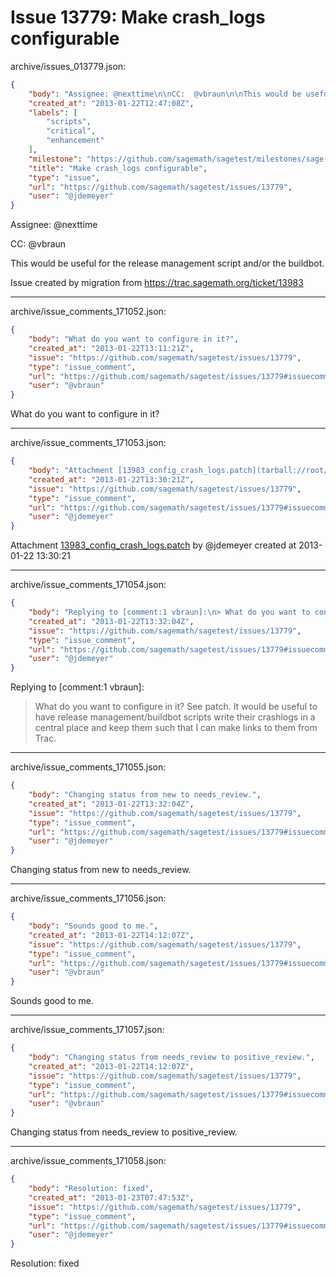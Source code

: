 # Issue 13779: Make crash_logs configurable

archive/issues_013779.json:
```json
{
    "body": "Assignee: @nexttime\n\nCC:  @vbraun\n\nThis would be useful for the release management script and/or the buildbot.\n\nIssue created by migration from https://trac.sagemath.org/ticket/13983\n\n",
    "created_at": "2013-01-22T12:47:08Z",
    "labels": [
        "scripts",
        "critical",
        "enhancement"
    ],
    "milestone": "https://github.com/sagemath/sagetest/milestones/sage-5.7",
    "title": "Make crash_logs configurable",
    "type": "issue",
    "url": "https://github.com/sagemath/sagetest/issues/13779",
    "user": "@jdemeyer"
}
```
Assignee: @nexttime

CC:  @vbraun

This would be useful for the release management script and/or the buildbot.

Issue created by migration from https://trac.sagemath.org/ticket/13983





---

archive/issue_comments_171052.json:
```json
{
    "body": "What do you want to configure in it?",
    "created_at": "2013-01-22T13:11:21Z",
    "issue": "https://github.com/sagemath/sagetest/issues/13779",
    "type": "issue_comment",
    "url": "https://github.com/sagemath/sagetest/issues/13779#issuecomment-171052",
    "user": "@vbraun"
}
```

What do you want to configure in it?



---

archive/issue_comments_171053.json:
```json
{
    "body": "Attachment [13983_config_crash_logs.patch](tarball://root/attachments/some-uuid/ticket13983/13983_config_crash_logs.patch) by @jdemeyer created at 2013-01-22 13:30:21",
    "created_at": "2013-01-22T13:30:21Z",
    "issue": "https://github.com/sagemath/sagetest/issues/13779",
    "type": "issue_comment",
    "url": "https://github.com/sagemath/sagetest/issues/13779#issuecomment-171053",
    "user": "@jdemeyer"
}
```

Attachment [13983_config_crash_logs.patch](tarball://root/attachments/some-uuid/ticket13983/13983_config_crash_logs.patch) by @jdemeyer created at 2013-01-22 13:30:21



---

archive/issue_comments_171054.json:
```json
{
    "body": "Replying to [comment:1 vbraun]:\n> What do you want to configure in it?\nSee patch.  It would be useful to have release management/buildbot scripts write their crashlogs in a central place and keep them such that I can make links to them from Trac.",
    "created_at": "2013-01-22T13:32:04Z",
    "issue": "https://github.com/sagemath/sagetest/issues/13779",
    "type": "issue_comment",
    "url": "https://github.com/sagemath/sagetest/issues/13779#issuecomment-171054",
    "user": "@jdemeyer"
}
```

Replying to [comment:1 vbraun]:
> What do you want to configure in it?
See patch.  It would be useful to have release management/buildbot scripts write their crashlogs in a central place and keep them such that I can make links to them from Trac.



---

archive/issue_comments_171055.json:
```json
{
    "body": "Changing status from new to needs_review.",
    "created_at": "2013-01-22T13:32:04Z",
    "issue": "https://github.com/sagemath/sagetest/issues/13779",
    "type": "issue_comment",
    "url": "https://github.com/sagemath/sagetest/issues/13779#issuecomment-171055",
    "user": "@jdemeyer"
}
```

Changing status from new to needs_review.



---

archive/issue_comments_171056.json:
```json
{
    "body": "Sounds good to me.",
    "created_at": "2013-01-22T14:12:07Z",
    "issue": "https://github.com/sagemath/sagetest/issues/13779",
    "type": "issue_comment",
    "url": "https://github.com/sagemath/sagetest/issues/13779#issuecomment-171056",
    "user": "@vbraun"
}
```

Sounds good to me.



---

archive/issue_comments_171057.json:
```json
{
    "body": "Changing status from needs_review to positive_review.",
    "created_at": "2013-01-22T14:12:07Z",
    "issue": "https://github.com/sagemath/sagetest/issues/13779",
    "type": "issue_comment",
    "url": "https://github.com/sagemath/sagetest/issues/13779#issuecomment-171057",
    "user": "@vbraun"
}
```

Changing status from needs_review to positive_review.



---

archive/issue_comments_171058.json:
```json
{
    "body": "Resolution: fixed",
    "created_at": "2013-01-23T07:47:53Z",
    "issue": "https://github.com/sagemath/sagetest/issues/13779",
    "type": "issue_comment",
    "url": "https://github.com/sagemath/sagetest/issues/13779#issuecomment-171058",
    "user": "@jdemeyer"
}
```

Resolution: fixed
